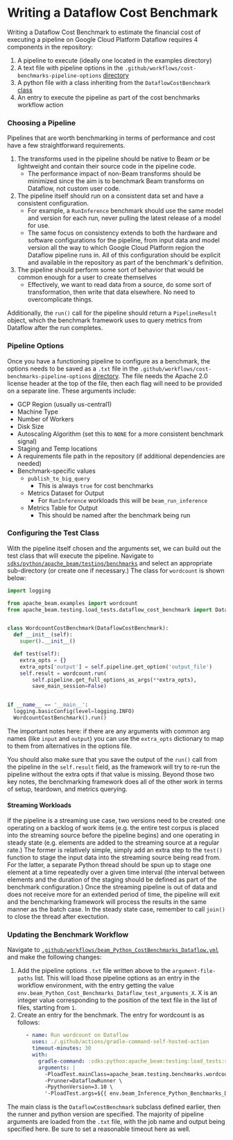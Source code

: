 <!--
    Licensed to the Apache Software Foundation (ASF) under one
    or more contributor license agreements.  See the NOTICE file
    distributed with this work for additional information
    regarding copyright ownership.  The ASF licenses this file
    to you under the Apache License, Version 2.0 (the
    "License"); you may not use this file except in compliance
    with the License.  You may obtain a copy of the License at

      http://www.apache.org/licenses/LICENSE-2.0

    Unless required by applicable law or agreed to in writing,
    software distributed under the License is distributed on an
    "AS IS" BASIS, WITHOUT WARRANTIES OR CONDITIONS OF ANY
    KIND, either express or implied.  See the License for the
    specific language governing permissions and limitations
    under the License.
-->

# Writing a Dataflow Cost Benchmark

Writing a Dataflow Cost Benchmark to estimate the financial cost of executing a pipeline on Google Cloud Platform Dataflow requires 4 components in the repository:

1. A pipeline to execute (ideally one located in the examples directory)
1. A text file with pipeline options in the `.github/workflows/cost-benchmarks-pipeline-options` [directory](../../../../../.github/workflows/cost-benchmarks-pipeline-options)
1. A python file with a class inheriting from the `DataflowCostBenchmark` [class](../load_tests/dataflow_cost_benchmark.py)
1. An entry to execute the pipeline as part of the cost benchmarks workflow action

### Choosing a Pipeline
Pipelines that are worth benchmarking in terms of performance and cost have a few straightforward requirements.

1. The transforms used in the pipeline should be native to Beam *or* be lightweight and contain their source code in the pipeline code.
    * The performance impact of non-Beam transforms should be minimized since the aim is to benchmark Beam transforms on Dataflow, not custom user code.
1. The pipeline itself should run on a consistent data set and have a consistent configuration.
    * For example, a `RunInference` benchmark should use the same model and version for each run, never pulling the latest release of a model for use.
    * The same focus on consistency extends to both the hardware and software configurations for the pipeline, from input data and model version all the way
      to which Google Cloud Platform region the Dataflow pipeline runs in. All of this configuration should be explicit and available in the repository as part
      of the benchmark's definition.
1. The pipeline should perform some sort of behavior that would be common enough for a user to create themselves
    * Effectively, we want to read data from a source, do some sort of transformation, then write that data elsewhere. No need to overcomplicate things.

Additionally, the `run()` call for the pipeline should return a `PipelineResult` object, which the benchmark framework uses to query metrics from Dataflow after the run completes.

### Pipeline Options
Once you have a functioning pipeline to configure as a benchmark, the options needs to be saved as a `.txt` file in the `.github/workflows/cost-benchmarks-pipeline-options` [directory](../../../../../.github/workflows/cost-benchmarks-pipeline-options).
The file needs the Apache 2.0 license header at the top of the file, then each flag will need to be provided on a separate line. These arguments include:

* GCP Region (usually us-central1)
* Machine Type
* Number of Workers
* Disk Size
* Autoscaling Algorithm (set this to `NONE` for a more consistent benchmark signal)
* Staging and Temp locations
* A requirements file path in the repository (if additional dependencies are needed)
* Benchmark-specific values
    * `publish_to_big_query`
        * This is always `true` for cost benchmarks
    * Metrics Dataset for Output
        * For `RunInference` workloads this will be `beam_run_inference`
    * Metrics Table for Output
        * This should be named after the benchmark being run

### Configuring the Test Class
With the pipeline itself chosen and the arguments set, we can build out the test class that will execute the pipeline. Navigate to [`sdks/python/apache_beam/testing/benchmarks`](../../testing/benchmarks/) and select an appropriate sub-directory (or create one if necessary.)
The class for `wordcount` is shown below:

```py
import logging

from apache_beam.examples import wordcount
from apache_beam.testing.load_tests.dataflow_cost_benchmark import DataflowCostBenchmark


class WordcountCostBenchmark(DataflowCostBenchmark):
  def __init__(self):
    super().__init__()

  def test(self):
    extra_opts = {}
    extra_opts['output'] = self.pipeline.get_option('output_file')
    self.result = wordcount.run(
        self.pipeline.get_full_options_as_args(**extra_opts),
        save_main_session=False)


if __name__ == '__main__':
  logging.basicConfig(level=logging.INFO)
  WordcountCostBenchmark().run()
```

The important notes here: if there are any arguments with common arg names (like `input` and `output`) you can use the `extra_opts` dictionary to map to them from alternatives in the options file.

You should also make sure that you save the output of the `run()` call from the pipeline in the `self.result` field, as the framework will try to re-run the pipeline without the extra opts if that value is missing. Beyond those two key notes, the benchmarking framework does all of the other work in terms of setup, teardown, and metrics querying.

#### Streaming Workloads

If the pipeline is a streaming use case, two versions need to be created: one operating on a backlog of work items (e.g. the entire test corpus is placed into the streaming source
before the pipeline begins) and one operating in steady state (e.g. elements are added to the streaming source at a regular rate.) The former is relatively simple, simply add an extra
step to the `test()` function to stage the input data into the streaming source being read from. For the latter, a separate Python thread should be spun up to stage one element at a time
repeatedly over a given time interval (the interval between elements and the duration of the staging should be defined as part of the benchmark configuration.) Once the streaming pipeline
is out of data and does not receive more for an extended period of time, the pipeline will exit and the benchmarking framework will process the results in the same manner as the batch case.
In the steady state case, remember to call `join()` to close the thread after exectution.

### Updating the Benchmark Workflow
Navigate to [`.github/workflows/beam_Python_CostBenchmarks_Dataflow.yml`](../../../../../.github/workflows/beam_Python_CostBenchmarks_Dataflow.yml) and make the following changes:

1. Add the pipeline options `.txt` file written above to the `argument-file-paths` list. This will load those pipeline options as an entry in the workflow environment, with the entry getting the value `env.beam_Python_Cost_Benchmarks_Dataflow_test_arguments_X`. X is an integer value corresponding to the position of the text file in the list of files, starting from `1`.
2. Create an entry for the benchmark. The entry for wordcount is as follows:

```yaml
      - name: Run wordcount on Dataflow
        uses: ./.github/actions/gradle-command-self-hosted-action
        timeout-minutes: 30
        with:
          gradle-command: :sdks:python:apache_beam:testing:load_tests:run
          arguments: |
            -PloadTest.mainClass=apache_beam.testing.benchmarks.wordcount.wordcount \
            -Prunner=DataflowRunner \
            -PpythonVersion=3.10 \
            '-PloadTest.args=${{ env.beam_Inference_Python_Benchmarks_Dataflow_test_arguments_1 }} --job_name=benchmark-tests-wordcount-python-${{env.NOW_UTC}} --output_file=gs://temp-storage-for-end-to-end-tests/wordcount/result_wordcount-${{env.NOW_UTC}}.txt' \
```

The main class is the `DataflowCostBenchmark` subclass defined earlier, then the runner and python version are specified. The majority of pipeline arguments are loaded from the `.txt` file, with the job name and output being specified here. Be sure to set a reasonable timeout here as well.